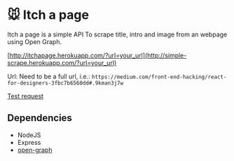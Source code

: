 # :mouse: Itch a page

Itch a page is a simple API To scrape title, intro and image from an webpage using Open Graph.

[http://itchapage.herokuapp.com/?url=your_url](http://simple-scrape.herokuapp.com/?url=your_url)

Url: Need to be a full url, i.e.: `https://medium.com/front-end-hacking/react-for-designers-3fbc7b6560dd#.9kman3j7w`

[Test request](http://itchapage.herokuapp.com/?url=http://iallenkelhet.no/2016/01/14/cookie-advarselen-ma-doy/)

## Dependencies
* NodeJS
* Express
* [open-graph](https://www.npmjs.com/package/open-graph)
